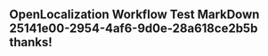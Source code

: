 <properties
ms.topic="hero-topic"
ms.test1="hero-topic"
ms.test2="test"/>

## OpenLocalization Workflow Test MarkDown 25141e00-2954-4af6-9d0e-28a618ce2b5b thanks!

